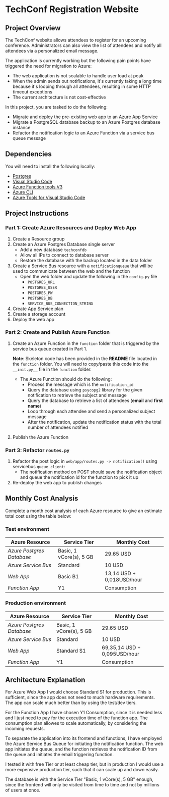 # TechConf Registration Website

## Project Overview
The TechConf website allows attendees to register for an upcoming conference. Administrators can also view the list of attendees and notify all attendees via a personalized email message.

The application is currently working but the following pain points have triggered the need for migration to Azure:
 - The web application is not scalable to handle user load at peak
 - When the admin sends out notifications, it's currently taking a long time because it's looping through all attendees, resulting in some HTTP timeout exceptions
 - The current architecture is not cost-effective 

In this project, you are tasked to do the following:
- Migrate and deploy the pre-existing web app to an Azure App Service
- Migrate a PostgreSQL database backup to an Azure Postgres database instance
- Refactor the notification logic to an Azure Function via a service bus queue message

## Dependencies

You will need to install the following locally:
- [Postgres](https://www.postgresql.org/download/)
- [Visual Studio Code](https://code.visualstudio.com/download)
- [Azure Function tools V3](https://docs.microsoft.com/en-us/azure/azure-functions/functions-run-local?tabs=windows%2Ccsharp%2Cbash#install-the-azure-functions-core-tools)
- [Azure CLI](https://docs.microsoft.com/en-us/cli/azure/install-azure-cli?view=azure-cli-latest)
- [Azure Tools for Visual Studio Code](https://marketplace.visualstudio.com/items?itemName=ms-vscode.vscode-node-azure-pack)

## Project Instructions

### Part 1: Create Azure Resources and Deploy Web App
1. Create a Resource group
2. Create an Azure Postgres Database single server
   - Add a new database `techconfdb`
   - Allow all IPs to connect to database server
   - Restore the database with the backup located in the data folder
3. Create a Service Bus resource with a `notificationqueue` that will be used to communicate between the web and the function
   - Open the web folder and update the following in the `config.py` file
      - `POSTGRES_URL`
      - `POSTGRES_USER`
      - `POSTGRES_PW`
      - `POSTGRES_DB`
      - `SERVICE_BUS_CONNECTION_STRING`
4. Create App Service plan
5. Create a storage account
6. Deploy the web app

### Part 2: Create and Publish Azure Function
1. Create an Azure Function in the `function` folder that is triggered by the service bus queue created in Part 1.

      **Note**: Skeleton code has been provided in the **README** file located in the `function` folder. You will need to copy/paste this code into the `__init.py__` file in the `function` folder.
      - The Azure Function should do the following:
         - Process the message which is the `notification_id`
         - Query the database using `psycopg2` library for the given notification to retrieve the subject and message
         - Query the database to retrieve a list of attendees (**email** and **first name**)
         - Loop through each attendee and send a personalized subject message
         - After the notification, update the notification status with the total number of attendees notified
2. Publish the Azure Function

### Part 3: Refactor `routes.py`
1. Refactor the post logic in `web/app/routes.py -> notification()` using servicebus `queue_client`:
   - The notification method on POST should save the notification object and queue the notification id for the function to pick it up
2. Re-deploy the web app to publish changes

## Monthly Cost Analysis
Complete a month cost analysis of each Azure resource to give an estimate total cost using the table below:

### Test environment

| Azure Resource | Service Tier | Monthly Cost |
| ------------ | ------------ | ------------ |
| *Azure Postgres Database* |  Basic, 1 vCore(s), 5 GB   |   29.65 USD           |
| *Azure Service Bus*   |     Standard    |     10 USD         |
| *Web App*                  |    Basic B1    |     13,14 USD + 0,018USD/hour        |
| *Function App* | Y1 | Consumption |

### Production environment

| Azure Resource | Service Tier | Monthly Cost |
| ------------ | ------------ | ------------ |
| *Azure Postgres Database* |  Basic, 1 vCore(s), 5 GB   |   29.65 USD           |
| *Azure Service Bus*   |     Standard    |     10 USD         |
| *Web App*                  |    Standard S1    |     69,35,14 USD + 0,095USD/hour        |
| *Function App* | Y1 | Consumption |
## Architecture Explanation
For Azure Web App I would choose Standard S1 for production. This is sufficient, since the app does not need to much hardware requirements. The app can scale much better than by using the test/dev tiers.

For the Function App I have chosen Y1 Consumption, since it is needed less and I just need to pay for the execution time of the function app. The consumption plan allowes to scale automatically, by considering the incoming requests.

To separate the application into its frontend and functions, I have employed the Azure Service Bus Queue for initiating the notification function. The web app initiates the queue, and the function retrieves the notification ID from the queue and initiates the email triggering function.

I tested it with free Tier or at least cheap tier, but in production I would use a more expensive production tier, such that it can scale up and down easily.

The database is with the Service Tier "Basic, 1 vCore(s), 5 GB" enough, since the frontend will only be visited from time to time and not by millions of users at once.